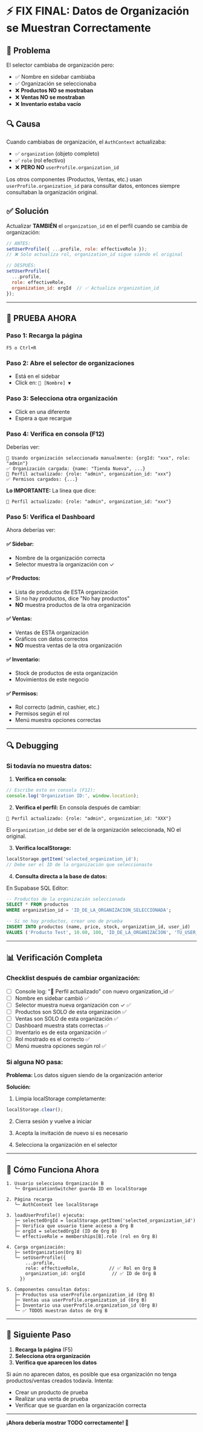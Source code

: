 # ⚡ FIX FINAL: Datos de Organización se Muestran Correctamente

## 🐛 Problema

El selector cambiaba de organización pero:
- ✅ Nombre en sidebar cambiaba
- ✅ Organización se seleccionaba
- ❌ **Productos NO se mostraban**
- ❌ **Ventas NO se mostraban**
- ❌ **Inventario estaba vacío**

## 🔍 Causa

Cuando cambiabas de organización, el `AuthContext` actualizaba:
- ✅ `organization` (objeto completo)
- ✅ `role` (rol efectivo)
- ❌ **PERO NO** `userProfile.organization_id`

Los otros componentes (Productos, Ventas, etc.) usan `userProfile.organization_id` para consultar datos, entonces siempre consultaban la organización original.

## ✅ Solución

Actualizar **TAMBIÉN** el `organization_id` en el perfil cuando se cambia de organización:

```javascript
// ANTES:
setUserProfile({ ...profile, role: effectiveRole });
// ❌ Solo actualiza rol, organization_id sigue siendo el original

// DESPUÉS:
setUserProfile({ 
  ...profile, 
  role: effectiveRole,
  organization_id: orgId  // ✅ Actualiza organization_id
});
```

---

## 🎯 PRUEBA AHORA

### Paso 1: Recarga la página
```
F5 o Ctrl+R
```

### Paso 2: Abre el selector de organizaciones
- Está en el sidebar
- Click en: `🏢 [Nombre] ▼`

### Paso 3: Selecciona otra organización
- Click en una diferente
- Espera a que recargue

### Paso 4: Verifica en consola (F12)

Deberías ver:
```
🎯 Usando organización seleccionada manualmente: {orgId: "xxx", role: "admin"}
✅ Organización cargada: {name: "Tienda Nueva", ...}
🔄 Perfil actualizado: {role: "admin", organization_id: "xxx"}
✅ Permisos cargados: {...}
```

**Lo IMPORTANTE:** La línea que dice:
```
🔄 Perfil actualizado: {role: "admin", organization_id: "xxx"}
```

### Paso 5: Verifica el Dashboard

Ahora deberías ver:

#### ✅ Sidebar:
- Nombre de la organización correcta
- Selector muestra la organización con ✓

#### ✅ Productos:
- Lista de productos de ESTA organización
- Si no hay productos, dice "No hay productos"
- **NO** muestra productos de la otra organización

#### ✅ Ventas:
- Ventas de ESTA organización
- Gráficos con datos correctos
- **NO** muestra ventas de la otra organización

#### ✅ Inventario:
- Stock de productos de esta organización
- Movimientos de este negocio

#### ✅ Permisos:
- Rol correcto (admin, cashier, etc.)
- Permisos según el rol
- Menú muestra opciones correctas

---

## 🔍 Debugging

### Si todavía no muestra datos:

1. **Verifica en consola:**
```javascript
// Escribe esto en consola (F12):
console.log('Organization ID:', window.location);
```

2. **Verifica el perfil:**
En consola después de cambiar:
```
🔄 Perfil actualizado: {role: "admin", organization_id: "XXX"}
```

El `organization_id` debe ser el de la organización seleccionada, NO el original.

3. **Verifica localStorage:**
```javascript
localStorage.getItem('selected_organization_id');
// Debe ser el ID de la organización que seleccionaste
```

4. **Consulta directa a la base de datos:**

En Supabase SQL Editor:
```sql
-- Productos de la organización seleccionada
SELECT * FROM productos 
WHERE organization_id = 'ID_DE_LA_ORGANIZACION_SELECCIONADA';

-- Si no hay productos, crear uno de prueba
INSERT INTO productos (name, price, stock, organization_id, user_id)
VALUES ('Producto Test', 10.00, 100, 'ID_DE_LA_ORGANIZACION', 'TU_USER_ID');
```

---

## 📊 Verificación Completa

### Checklist después de cambiar organización:

- [ ] Console log: "🔄 Perfil actualizado" con nuevo organization_id ✅
- [ ] Nombre en sidebar cambió ✅
- [ ] Selector muestra nueva organización con ✓ ✅
- [ ] Productos son SOLO de esta organización ✅
- [ ] Ventas son SOLO de esta organización ✅
- [ ] Dashboard muestra stats correctas ✅
- [ ] Inventario es de esta organización ✅
- [ ] Rol mostrado es el correcto ✅
- [ ] Menú muestra opciones según rol ✅

### Si alguna NO pasa:

**Problema:** Los datos siguen siendo de la organización anterior

**Solución:**
1. Limpia localStorage completamente:
```javascript
localStorage.clear();
```

2. Cierra sesión y vuelve a iniciar

3. Acepta la invitación de nuevo si es necesario

4. Selecciona la organización en el selector

---

## 🎯 Cómo Funciona Ahora

```
1. Usuario selecciona Organización B
   └─ OrganizationSwitcher guarda ID en localStorage

2. Página recarga
   └─ AuthContext lee localStorage

3. loadUserProfile() ejecuta:
   ├─ selectedOrgId = localStorage.getItem('selected_organization_id')
   ├─ Verifica que usuario tiene acceso a Org B
   ├─ orgId = selectedOrgId (ID de Org B)
   └─ effectiveRole = memberships[B].role (rol en Org B)

4. Carga organización:
   ├─ setOrganization(Org B)
   └─ setUserProfile({
       ...profile,
       role: effectiveRole,           // ✅ Rol en Org B
       organization_id: orgId          // ✅ ID de Org B
     })

5. Componentes consultan datos:
   ├─ Productos usa userProfile.organization_id (Org B)
   ├─ Ventas usa userProfile.organization_id (Org B)
   ├─ Inventario usa userProfile.organization_id (Org B)
   └─ ✅ TODOS muestran datos de Org B
```

---

## 🚀 Siguiente Paso

1. **Recarga la página** (F5)
2. **Selecciona otra organización**
3. **Verifica que aparecen los datos**

Si aún no aparecen datos, es posible que esa organización no tenga productos/ventas creados todavía. Intenta:
- Crear un producto de prueba
- Realizar una venta de prueba
- Verificar que se guardan en la organización correcta

---

**¡Ahora debería mostrar TODO correctamente! 🎉**
